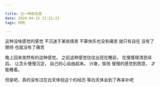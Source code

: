 ```yaml
---

title: 记一种自在感
date: 2020-04-15 21:21:21
tags: 闲死

---
```


这种没啥感觉的感觉
不沉迷于某些情景
不算快乐也没有痛苦
就只有自在 
没有了期待
也就没有了痛苦



晚上回来突然有的这种感觉。
之前这种感觉往往出现在睡前，
在慢慢理清思续后。
让念头慢慢沉淀，
自己的心自由起来。
兴奋，愉悦
慢慢的感觉到困意，
才能睡着。

但是吧，真的没有过在白天体验这个的经历
等白天体会到了再来补吧
